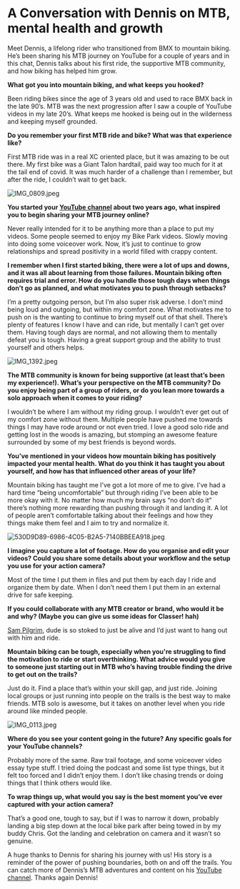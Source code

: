 # A Conversation with Dennis on MTB, mental health and growth

Meet Dennis, a lifelong rider who transitioned from BMX to mountain biking. He’s been sharing his MTB journey on YouTube for a couple of years and in this chat, Dennis talks about his first ride, the supportive MTB community, and how biking has helped him grow. 

**What got you into mountain biking, and what keeps you hooked?**

Been riding bikes since the age of 3 years old and used to race BMX back in the late 90’s. MTB was the next progression after I saw a couple of YouTube videos in my late 20’s. What keeps me hooked is being out in the wilderness and keeping myself grounded.

**Do you remember your first MTB ride and bike? What was that experience like?**

First MTB ride was in a real XC oriented place, but it was amazing to be out there. My first bike was a Giant Talon hardtail, paid way too much for it at the tail end of covid. It was much harder of a challenge than I remember, but after the ride, I couldn’t wait to get back.

![IMG_0809.jpeg]({{image-path}}/IMG_0809.jpeg)

**You started your [YouTube channel](https://www.youtube.com/@DennyJannettyMTB) about two years ago, what inspired you to begin sharing your MTB journey online?**

Never really intended for it to be anything more than a place to put my videos. Some people seemed to enjoy my Bike Park videos. Slowly moving into doing some voiceover work. Now, it’s just to continue to grow relationships and spread positivity in a world filled with crappy content.

**I remember when I first started biking, there were a lot of ups and downs, and it was all about learning from those failures. Mountain biking often requires trial and error. How do you handle those tough days when things don’t go as planned, and what motivates you to push through setbacks?**

I’m a pretty outgoing person, but I’m also super risk adverse. I don’t mind being loud and outgoing, but within my comfort zone. What motivates me to push on is the wanting to continue to bring myself out of that shell. There’s plenty of features I know I have and can ride, but mentally I can’t get over them. Having tough days are normal, and not allowing them to mentally defeat you is tough. Having a great support group and the ability to trust yourself and others helps.

![IMG_1392.jpeg]({{image-path}}/IMG_1392.jpeg)

**The MTB community is known for being supportive (at least that’s been my experience!). What’s your perspective on the MTB community? Do you enjoy being part of a group of riders, or do you lean more towards a solo approach when it comes to your riding?**

I wouldn’t be where I am without my riding group. I wouldn’t ever get out of my comfort zone without them. Multiple people have pushed me towards things I may have rode around or not even tried. I love a good solo ride and getting lost in the woods is amazing, but stomping an awesome feature surrounded by some of my best friends is beyond words.

**You’ve mentioned in your videos how mountain biking has positively impacted your mental health. What do you think it has taught you about yourself, and how has that influenced other areas of your life?**

Mountain biking has taught me I’ve got a lot more of me to give. I’ve had a hard time “being uncomfortable” but through riding I’ve been able to be more okay with it. No matter how much my brain says “no don’t do it” there’s nothing more rewarding than pushing through it and landing it. A lot of people aren’t comfortable talking about their feelings and how they things make them feel and I aim to try and normalize it.

![530D9D89-6986-4C05-B2A5-7140BBEEA918.jpeg]({{image-path}}/530D9D89-6986-4C05-B2A5-7140BBEEA918.jpeg)

**I imagine you capture a lot of footage. How do you organise and edit your videos? Could you share some details about your workflow and the setup you use for your action camera?**

Most of the time I put them in files and put them by each day I ride and organize them by date. When I don’t need them I put them in an external drive for safe keeping.

**If you could collaborate with any MTB creator or brand, who would it be and why? (Maybe you can give us some ideas for Classer! hah)**

[Sam Pilgrim](https://www.youtube.com/sampilgrim), dude is so stoked to just be alive and I’d just want to hang out with him and ride.

**Mountain biking can be tough, especially when you're struggling to find the motivation to ride or start overthinking. What advice would you give to someone just starting out in MTB who’s having trouble finding the drive to get out on the trails?**

Just do it. Find a place that’s within your skill gap, and just ride. Joining local groups or just running into people on the trails is the best way to make friends. MTB solo is awesome, but it takes on another level when you ride around like minded people.

![IMG_0113.jpeg]({{image-path}}/IMG_0113.jpeg)

**Where do you see your content going in the future? Any specific goals for your YouTube channels?**

Probably more of the same. Raw trail footage, and some voiceover video essay type stuff. I tried doing the podcast and some list type things, but it felt too forced and I didn’t enjoy them. I don’t like chasing trends or doing things that I think others would like. 

**To wrap things up, what would you say is the best moment you’ve ever captured with your action camera?**

That’s a good one, tough to say, but if I was to narrow it down, probably landing a big step down at the local bike park after being towed in by my buddy Chris. Got the landing and celebration on camera and it wasn’t so genuine. 

A huge thanks to Dennis for sharing his journey with us! His story is a reminder of the power of pushing boundaries, both on and off the trails. You can catch more of Dennis’s MTB adventures and content on his [YouTube channel](https://www.youtube.com/@DennyJannettyMTB). Thanks again Dennis!